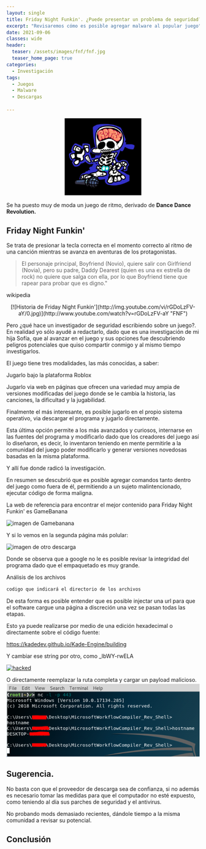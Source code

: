 ```yaml
---
layout: single
title: Friday Night Funkin'. ¿Puede presentar un problema de seguridad?
excerpt: "Revisaremos cómo es posible agregar malware al popular juego"
date: 2021-09-06
classes: wide
header:
  teaser: /assets/images/fnf/fnf.jpg
  teaser_home_page: true
categories:
  - Investigación
tags:
  - Juegos
  - Malware
  - Descargas

---
```


<p align="center">
<img src="/assets/images/fnf/boyfriend.jpg" width=200>
</p>


Se ha puesto muy de moda un juego de ritmo, derivado de **Dance Dance Revolution.** 

## Friday Night Funkin' 

Se trata de presionar la tecla correcta en el momento correcto al ritmo de una canción mientras se avanza en aventuras de los protagonistas. 

 

>El personaje principal, Boyfriend (Novio), quiere salir con Girlfriend (Novia), pero su padre, Daddy Dearest (quien es una ex estrella de rock) no quiere que salga con ella, por lo que Boyfriend tiene que rapear para probar que es digno." 

wikipedia 

<p align="center">
[![Historia de Friday Night Funkin'](http://img.youtube.com/vi/rGDoLzFV-aY/0.jpg)](http://www.youtube.com/watch?v=rGDoLzFV-aY "FNF")
</p> 

Pero ¿qué hace un investigador de seguridad escribiendo sobre un juego?. En realidad yo sólo ayudé a redactarlo, dado que es una investigación de mi hija Sofía, que al avanzar en el juego y sus opciones fue descubriendo peligros potenciales que quiso compartir conmigo y al mismo tiempo investigarlos. 

 

El juego tiene tres modalidades, las más conocidas, a saber: 

Jugarlo bajo la plataforma Roblox 

Jugarlo via web en páginas que ofrecen una variedad muy ampia de versiones modificadas del juego donde se le cambia la historia, las canciones, la dificultad y la jugabilidad. 

Finalmente el más interesante, es posible jugarlo en el propio sistema operativo, via descargar el programa y jugarlo directamente. 

 

Esta última opción permite a los más avanzados y curiosos, internarse en las fuentes del programa y modificarlo dado que los creadores del juego así lo diseñaron, es decir, lo inventaron teniendo en mente permitirle a la comunidad del juego poder modificarlo y generar versiones novedosas basadas en la misma plataforma. 

 

Y allí fue donde radicó la investigación. 

En resumen se descubrió que es posible agregar comandos tanto dentro del juego como fuera de él, permitiendo a un sujeto malintencionado, ejecutar código de forma maligna. 

 

La web de referencia para encontrar el mejor contenido para Friday Night Funkin' es GameBanana 

 

![imagen de Gamebanana]()  

 
Y si lo vemos en la segunda página más polular: 

![imagen de otro descarga]()


Donde se observa que a google no le es posible revisar la integridad del programa dado que el empaquetado es muy grande. 


Análisis de los archivos 

```bash
codigo que indicará el directorio de los archivos
```


De esta forma es posible entender que es posible injectar una url para que el software cargue una página a discreción una vez se pasan todas las etapas. 

 

 

Esto ya puede realizarse por medio de una edición hexadecimal o directamente sobre el código fuente: 

<https://kadedev.github.io/Kade-Engine/building>
 

Y cambiar ese string por otro, como _IbWY-rwELA 

[![hacked](http://img.youtube.com/vi/_IbWY-rwELA/0.jpg)](http://www.youtube.com/watch?v=_IbWY-rwELA "Hacked")

 

O directamente reemplazar la ruta completa y cargar un payload malicioso. 
![imagen con una ruta sospechosa o haciendo una reverse shell](/assets/images/fnf/reverse.jpg)
 

## Sugerencia. 

No basta con que el proveedor de descarga sea de confianza, si no además es necesario tomar las medidas para que el computador no esté expuesto, como teniendo al día sus parches de seguridad y el antivirus. 

No probando mods demasiado recientes, dándole tiempo a la misma comunidad a revisar su potencial. 

 

## Conclusión 
